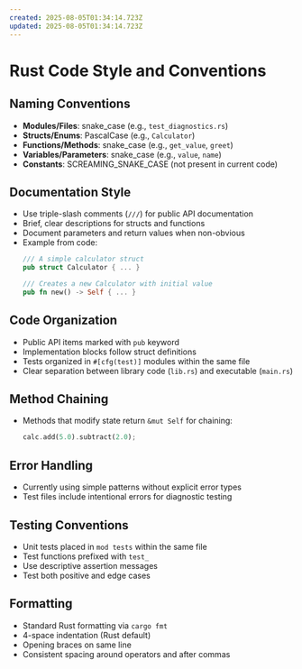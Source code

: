 ```yaml
---
created: 2025-08-05T01:34:14.723Z
updated: 2025-08-05T01:34:14.723Z
---
```


# Rust Code Style and Conventions

## Naming Conventions
- **Modules/Files**: snake_case (e.g., `test_diagnostics.rs`)
- **Structs/Enums**: PascalCase (e.g., `Calculator`)
- **Functions/Methods**: snake_case (e.g., `get_value`, `greet`)
- **Variables/Parameters**: snake_case (e.g., `value`, `name`)
- **Constants**: SCREAMING_SNAKE_CASE (not present in current code)

## Documentation Style
- Use triple-slash comments (`///`) for public API documentation
- Brief, clear descriptions for structs and functions
- Document parameters and return values when non-obvious
- Example from code:
  ```rust
  /// A simple calculator struct
  pub struct Calculator { ... }
  
  /// Creates a new Calculator with initial value
  pub fn new() -> Self { ... }
  ```

## Code Organization
- Public API items marked with `pub` keyword
- Implementation blocks follow struct definitions
- Tests organized in `#[cfg(test)]` modules within the same file
- Clear separation between library code (`lib.rs`) and executable (`main.rs`)

## Method Chaining
- Methods that modify state return `&mut Self` for chaining:
  ```rust
  calc.add(5.0).subtract(2.0);
  ```

## Error Handling
- Currently using simple patterns without explicit error types
- Test files include intentional errors for diagnostic testing

## Testing Conventions
- Unit tests placed in `mod tests` within the same file
- Test functions prefixed with `test_`
- Use descriptive assertion messages
- Test both positive and edge cases

## Formatting
- Standard Rust formatting via `cargo fmt`
- 4-space indentation (Rust default)
- Opening braces on same line
- Consistent spacing around operators and after commas